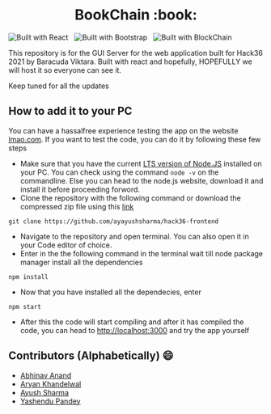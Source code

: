 <!-- Heading1(Title) -->
<h1 align = center>BookChain :book:</font></h1>

![Built with React](https://img.shields.io/badge/React-20232A?style=for-the-badge&logo=react&logoColor=61DAFB)
&nbsp;
![Built with Bootstrap](https://img.shields.io/badge/Bootstrap-563D7C?style=for-the-badge&logo=bootstrap&logoColor=white)
&nbsp;
![Built with BlockChain](https://img.shields.io/badge/Blockchain-000000?style=for-the-badge&logo=blockchain&logoColor=white)


This repository is for the GUI Server for the web application built for Hack36 2021 by Baracuda Viktara. 
Built with react and hopefully, HOPEFULLY we will host it so everyone can see it. 

Keep tuned for all the updates


## How to add it to your PC

You can have a hassalfree experience testing the app on the website [lmao.com](lmao.com). If you want to test the code, you can do it by following these few steps 
* Make sure that you have the current [LTS version of Node.JS](https://nodejs.org/en/) installed on your PC. You can check using the command ```node -v``` on the commandline. Else you can head to the node.js website, download it and install it before proceeding forword.  
* Clone the repository with the following command or download the compressed zip file using this [link](https://github.com/ayayushsharma/hack36-frontend/archive/refs/heads/master.zip)
```
git clone https://github.com/ayayushsharma/hack36-frontend
```

* Navigate to the repository and open terminal. You can also open it in your Code editor of choice.
* Enter in the the following command in the terminal wait till node package manager install all the dependencies 
```
npm install
```

* Now that you have installed all the dependecies, enter
```
npm start
```
* After this the code will start compiling and after it has compiled the code, you can head to [http://localhost:3000](http://localhost:3000) and try the app yourself

## Contributors (Alphabetically) :smile: 

* [Abhinav Anand](https://github.com/me-abhinav-1001)
* [Aryan Khandelwal](https://github.com/Ark2307)
* [Ayush Sharma](https://github.com/ayayushsharma)
* [Yashendu Pandey](https://github.com/Spirit-ofJoy)
